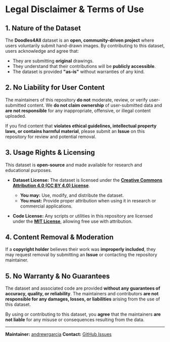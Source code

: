 # Legal Disclaimer & Terms of Use

## 1. **Nature of the Dataset**
The **Doodles4All** dataset is an **open, community-driven project** where users voluntarily submit hand-drawn images. By contributing to this dataset, users acknowledge and agree that:

- They are submitting **original** drawings.
- They understand that their contributions will be **publicly accessible**.
- The dataset is provided **"as-is"** without warranties of any kind.

## 2. **No Liability for User Content**
The maintainers of this repository **do not** moderate, review, or verify user-submitted content. We **do not claim ownership** of user-submitted data and **are not responsible** for any inappropriate, offensive, or illegal content uploaded. 

If you find content that **violates ethical guidelines, intellectual property laws, or contains harmful material**, please submit an **Issue** on this repository for review and potential removal.

## 3. **Usage Rights & Licensing**
This dataset is **open-source** and made available for research and educational purposes.

- **Dataset License:** The dataset is licensed under the [**Creative Commons Attribution 4.0 (CC BY 4.0) License**](LICENSE).  
  - **You may:** Use, modify, and distribute the dataset.  
  - **You must:** Provide proper attribution when using it in research or commercial applications.  

- **Code License:** Any scripts or utilities in this repository are licensed under the [**MIT License**](LICENSE-CODE), allowing free use with attribution.

## 4. **Content Removal & Moderation**
If a **copyright holder** believes their work was **improperly included**, they may request removal by submitting an **Issue** or contacting the repository maintainer.

## 5. **No Warranty & No Guarantees**
The dataset and associated code are provided **without any guarantees of accuracy, quality, or reliability**. The maintainers and contributors **are not responsible for any damages, losses, or liabilities** arising from the use of this dataset.

By using or contributing to this dataset, you **agree** that the maintainers **are not liable** for any misuse or consequences resulting from the data.

---
**Maintainer:** [andrewrgarcia](https://github.com/andrewrgarcia)
**Contact:** [GitHub Issues](https://github.com/andrewrgarcia/doodles4all/issues)
